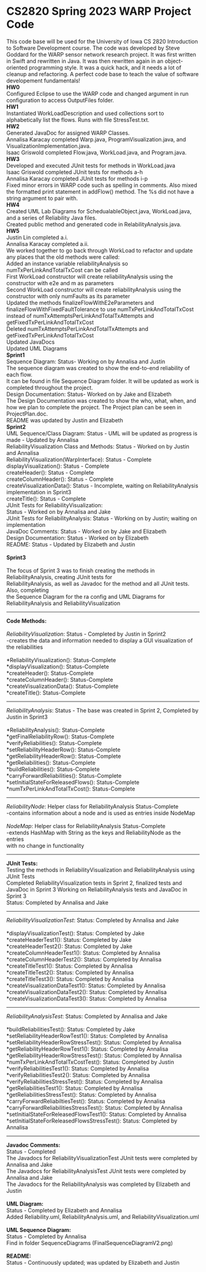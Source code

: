 # CS2820 Spring 2023 WARP Project Code
This code base will be used for the University of Iowa CS 2820 Introduction to Software
Development course. The code was developed by Steve Goddard for the WARP sensor network 
research project. It was first written in Swift and rewritten in Java. It was then 
rewritten again in an object-oriented programming style. It was a quick
hack, and it needs a lot of cleanup and refactoring. A perfect code base to teach
the value of software developement fundamentals!
<br>
**HW0**
<br>
Configured Eclipse to use the WARP code and changed argument in run configuration to access
 OutputFiles folder.
<br>
**HW1**
<br>
Instantiated WorkLoadDescription and used collections sort to alphabetically list the flows.
 Runs with file StressTest.txt. 
<br>
**HW2**
<br>
Generated JavaDoc for assigned WARP Classes. 
<br>
Annalisa Karacay completed Warp.java, ProgramVisualization.java, and VisualizationImplementation.java.
<br>
Isaac Griswold completed Flow.java, WorkLoad.java, and Program.java.
<br>
**HW3**
<br>
Developed and executed JUnit tests for methods in WorkLoad.java
<br>
Isaac Griswold completed JUnit tests for methods a-h
<br>
Annalisa Karacay completed JUnit tests for methods i-p
<br>
Fixed minor errors in WARP code such as spelling in comments. Also mixed the formatted print 
statement in addFlow() method. The %s did not have a string argument to pair with.
<br>
**HW4**
<br>
Created UML Lab Diagrams for SchedualableObject.java, WorkLoad.java, and a series of Reliability Java files. 
<br>
Created public method and generated code in RelabilityAnalysis.java.
<br>
**HW5**
<br>
Justin Lin completed a.i.
<br>
Annalisa Karacay completed a.ii.
<br>
We worked together to go back through WorkLoad to refactor and update any places that the old methods were called:
<br>
Added an instance variable reliabilityAnalysis so numTxPerLinkAndTotalTxCost can be called
<br>
First WorkLoad constructor will create reliabilityAnalysis using the constructor with e2e and m as parameters
<br>
Second WorkLoad constructor will create reliabilityAnalysis using the constructor with only numFaults as its parameter
<br>
Updated the methods finalizeFlowWithE2eParameters and finalizeFlowWithFixedFaultTolerance to use numTxPerLinkAndTotalTxCost
<br>
instead of numTxAttemptsPerLinkAndTotalTxAttempts and getFixedTxPerLinkAndTotalTxCost
<br>
Deleted numTxAttemptsPerLinkAndTotalTxAttempts and getFixedTxPerLinkAndTotalTxCost
<br>
Updated JavaDocs
<br>
Updated UML Diagrams
<br>
**Sprint1**
<br>
Sequence Diagram: Status- Working on by Annalisa and Justin
<br>
The sequence diagram was created to show the end-to-end reliability of each flow.
<br>
It can be found in file Sequence Diagram folder. It will be updated as work is completed throughout the project.
<br>
Design Documentation: Status- Worked on by Jake and Elizabeth
<br>
The Design Documentation was created to show the who, what, when, and how we plan to complete the project.
The Project plan can be seen in ProjectPlan.doc.
<br>
README was updated by Justin and Elizabeth 
<br>
**Sprint2**
<br>
UML Sequence/Class Diagram: Status - UML will be updated as progress is made - Updated by Annalisa
<br>
ReliabilityVisualization Class and Methods: Status - Worked on by Justin and Annalisa
<br>
ReliabilityVisualization(WarpInterface): Status - Complete
<br>
displayVisualization(): Status - Complete
<br>
createHeader(): Status - Complete
<br>
createColumnHeader(): Status - Complete
<br>
createVisualizationData(): Status - Incomplete, waiting on ReliabilityAnalysis implementation in Sprint3
<br>
createTitle(): Status - Complete
<br>
JUnit Tests for ReliabilityVisualization:
<br>
Status - Worked on by Annalisa and Jake
<br>
JUnit Tests for ReliabilityAnalysis: Status - Working on by Justin; waiting on implementation
<br>
JavaDoc Comments: Status - Worked on by Jake and Elizabeth
<br>
Design Documentation: Status - Worked on by Elizabeth
<br>
README: Status - Updated by Elizabeth and Justin
<br>
<br>
**Sprint3**
<br>
<br>
The focus of Sprint 3 was to finish creating the methods in ReliabilityAnalysis, creating JUnit tests for
<br>
ReliabilityAnalysis, as well as Javadoc for the method and all JUnit tests. Also, completing
<br>
the Sequence Diagram for the ra config and UML Diagrams for ReliabilityAnalysis and ReliabilityVisualization
<br>

___
__Code Methods:__
<br>
<br>
*ReliabilityVisualization*: Status - Completed by Justin in Sprint2
<br>
-creates the data and information needed to display a GUI visualization of the reliabilities
<br>
<br>
*ReliabilityVisualization(): Status-Complete
<br>
*displayVisualization(): Status-Complete
<br>
*createHeader(): Status-Complete
<br>
*createColumnHeader(): Status-Complete
<br>
*createVisualizationData(): Status-Complete
<br>
*createTitle(): Status-Complete
<br>
___
*ReliabilityAnalysis*: Status - The base was created in Sprint 2, Completed by Justin in Sprint3
<br>
<br>
*ReliabilityAnalysis(): Status-Complete
<br>
*getFinalReliabilityRow(): Status-Complete
<br>
*verifyReliabilities(): Status-Complete
<br>
*setReliabilityHeaderRow(): Status-Complete
<br>
*getReliabilityHeaderRow(): Status-Complete
<br>
*getReliabilities(): Status-Complete
<br>
*buildReliabilities(): Status-Complete
<br>
*carryForwardReliabilities(): Status-Complete
<br>
*setInitialStateForReleasedFlows(): Status-Complete
<br>
*numTxPerLinkAndTotalTxCost(): Status-Complete
<br>
___
*ReliabilityNode*: Helper class for ReliabilityAnalysis Status-Complete
<br>
-contains information about a node and is used as entries inside NodeMap
<br>
<br>
*NodeMap*: Helper class for ReliabilityAnalysis Status-Complete
<br>
-extends HashMap with String as the keys and ReliabilityNode as the entries
<br>
with no change in functionality
<br>
___
__JUnit Tests:__
<br>
Testing the methods in ReliabilityVisualization and ReliabilityAnalysis using JUnit Tests
<br>
Completed ReliabilityVisualization tests in Sprint 2, finalized tests and JavaDoc in Sprint 3
Working on ReliabilityAnalysis tests and JavaDoc in Sprint 3
<br> 
Status: Completed by Annalisa and Jake
<br>
___
*ReliabilityVisualizationTest*: Status: Completed by Annalisa and Jake
<br>
<br>
*displayVisualizationTest(): Status: Completed by Jake
<br>
*createHeaderTest1(): Status: Completed by Jake
<br>
*createHeaderTest2(): Status: Completed by Jake
<br>
*createColumnHeaderTest1(): Status: Completed by Annalisa
<br>
*createColumnHeaderTest2(): Status: Completed by Annalisa
<br>
*createTitleTest1(): Status: Completed by Annalisa
<br>
*createTitleTest2(): Status: Completed by Annalisa
<br>
*createTitleTest3(): Status: Completed by Annalisa
<br>
*createVisualizationDataTest1(): Status: Completed by Annalisa
<br>
*createVisualizationDataTest2(): Status: Completed by Annalisa
<br>
*createVisualizationDataTest3(): Status: Completed by Annalisa
<br>
_____
*ReliabilityAnalysisTest*: Status: Completed by Annalisa and Jake
<br>
<br>
*buildReliabilitiesTest(): Status: Completed by Jake
<br>
*setReliabilityHeaderRowTest1(): Status: Completed by Annalisa
<br>
*setReliabilityHeaderRowStressTest(): Status: Completed by Annalisa
<br>
*getReliabilityHeaderRowTest1(): Status: Completed by Annalisa
<br>
*getReliabilityHeaderRowStressTest(): Status: Completed by Annalisa
<br>
*numTxPerLinkAndTotalTxCostTest(): Status: Completed by Justin
<br>
*verifyReliabilitiesTest1(): Status: Completed by Annalisa
<br>
*verifyReliabilitiesTest2(): Status: Completed by Annalisa
<br>
*verifyReliabilitiesStressTest(): Status: Completed by Annalisa
<br>
*getReliabilitiesTest1(): Status: Completed by Annalisa
<br>
*getReliabilitiesStressTest(): Status: Completed by Annalisa
<br>
*carryForwardReliabiltiesTest(): Status: Completed by Annalisa
<br>
*carryForwardReliabilitiesStressTest(): Status: Completed by Annalisa
<br>
*setInitialStateForReleasedFlowsTest1(): Status: Completed by Annalisa
<br>
*setInitialStateForReleasedFlowsStressTest(): Status: Completed by Annalisa
<br>
___
__Javadoc Comments:__
<br>
Status - Completed
<br>
The Javadocs for ReliabilityVisualizationTest JUnit tests were completed by Annalisa and Jake
<br>
The Javadocs for ReliabilityAnalysisTest JUnit tests were completed by Annalisa and Jake
<br>
The Javadocs for the ReliabilityAnalysis was completed by Elizabeth and Justin
<br>
<br>
__UML Diagram:__
<br>
Status - Completed by Elizabeth and Annalisa
<br>
Added Reliability.uml, ReliabilityAnalysis.uml, and ReliabilityVisualization.uml
<br>
<br>
__UML Sequence Diagram:__
<br>
Status - Completed by Annalisa
<br>
Find in folder SequenceDiagrams (FinalSequenceDiagramV2.png)
<br>
<br>
__README:__
<br>
Status - Continuously updated; was updated by Elizabeth and Justin
<br>
